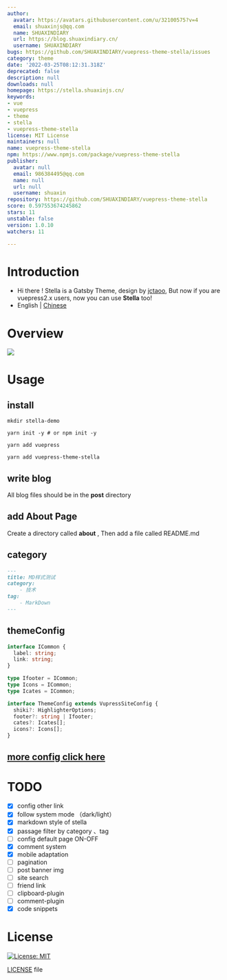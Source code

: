 ```yaml
---
author:
  avatar: https://avatars.githubusercontent.com/u/32100575?v=4
  email: shuaxinjs@qq.com
  name: SHUAXINDIARY
  url: https://blog.shuaxindiary.cn/
  username: SHUAXINDIARY
bugs: https://github.com/SHUAXINDIARY/vuepress-theme-stella/issues
category: theme
date: '2022-03-25T08:12:31.318Z'
deprecated: false
description: null
downloads: null
homepage: https://stella.shuaxinjs.cn/
keywords:
- vue
- vuepress
- theme
- stella
- vuepress-theme-stella
license: MIT License
maintainers: null
name: vuepress-theme-stella
npm: https://www.npmjs.com/package/vuepress-theme-stella
publisher:
  avatar: null
  email: 986384495@qq.com
  name: null
  url: null
  username: shuaxin
repository: https://github.com/SHUAXINDIARY/vuepress-theme-stella
score: 0.597553674245862
stars: 11
unstable: false
version: 1.0.10
watchers: 11

---
```


# Introduction
- Hi there ! Stella is a Gatsby Theme, design by [jctaoo](https://github.com/jctaoo), But now if you are vuepress2.x users, now you can use **Stella** too!
- English | [Chinese](./README_CN.md)
# Overview
![](./stella_cover.png)

# Usage

## install

```shell
mkdir stella-demo

yarn init -y # or npm init -y

yarn add vuepress

yarn add vuepress-theme-stella
```

## write blog
All blog files should be in the **post** directory

## add About Page
Create a directory called **about** , Then add a file called README.md

## category

```md
---
title: MD样式测试
category:
    - 技术
tag:
    - MarkDown
---
```

## themeConfig
```ts
interface ICommon {
  label: string;
  link: string;
}

type Ifooter = ICommon;
type Icons = ICommon;
type Icates = ICommon;

interface ThemeConfig extends VupressSiteConfig {
  shiki?: HighlighterOptions;
  footer?: string | Ifooter;
  cates?: Icates[];
  icons?: Icons[];
}
```

## [more config click here](https://stella.shuaxinjs.cn/about/)


<!-- # Feature -->

# TODO
- [x] config other link
- [x] follow system mode （dark/light）
- [x] markdown style of stella
- [x] passage filter by category 、tag
- [ ] config default page ON-OFF
- [x] comment system
- [x] mobile adaptation
- [ ] pagination
- [ ] post banner img
- [ ] site search
- [ ] friend link
- [ ] clipboard-plugin
- [ ] comment-plugin
- [X] code snippets

# License
[![License: MIT](https://img.shields.io/badge/License-0BSD-yellow.svg)](https://opensource.org/licenses/0BSD)


[LICENSE](https://github.com/SHUAXINDIARY/vuepress-theme-stella/blob/main/LICENSE) file
